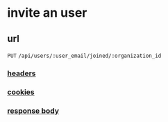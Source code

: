 # invite an user

## url

`PUT` `/api/users/:user_email/joined/:organization_id`

### [headers](../request/headers.html)

### [cookies](../request/cookies.html)

### [response body](../response.html)
